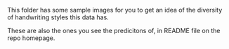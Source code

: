 This folder has some sample images for you to get an idea of the diversity of handwriting styles this data has.

These are also the ones you see the predicitons of, in README file on the repo homepage.
